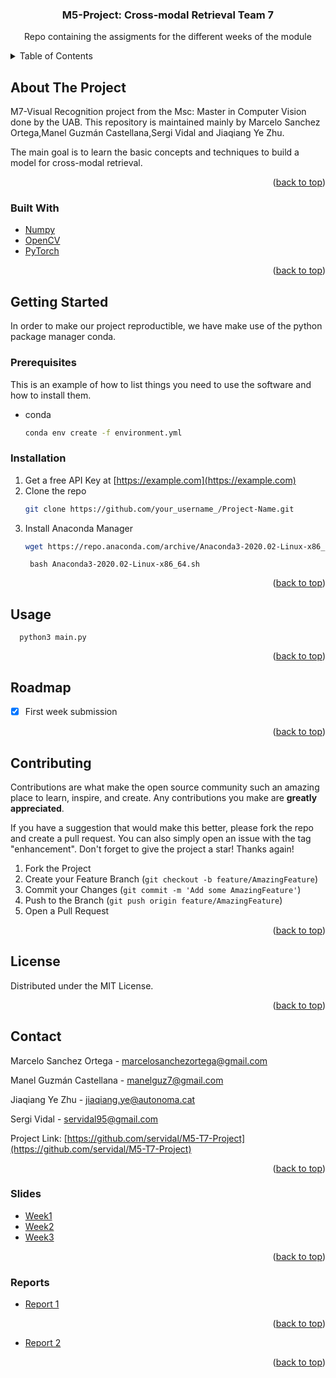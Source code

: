 <div id="top"></div>

  <h3 align="center">M5-Project: Cross-modal Retrieval Team 7</h3>

  <p align="center">
    Repo containing the assigments for the different weeks of the module
  </p>
</div>



<!-- TABLE OF CONTENTS -->
<details>
  <summary>Table of Contents</summary>
  <ol>
    <li>
      <a href="#about-the-project">About The Project</a>
      <ul>
        <li><a href="#built-with">Built With</a></li>
      </ul>
    </li>
    <li>
      <a href="#getting-started">Getting Started</a>
      <ul>
        <li><a href="#prerequisites">Prerequisites</a></li>
        <li><a href="#installation">Installation</a></li>
      </ul>
    </li>
    <li><a href="#usage">Usage</a></li>
    <li><a href="#roadmap">Roadmap</a></li>
    <li><a href="#contributing">Contributing</a></li>
    <li><a href="#license">License</a></li>
    <li><a href="#contact">Contact</a></li>
    <li><a href="#acknowledgments">Acknowledgments</a></li>
  </ol>
</details>



<!-- ABOUT THE PROJECT -->
## About The Project

M7-Visual Recognition project from the Msc: Master in Computer Vision done by the UAB. This repository is maintained mainly by Marcelo Sanchez Ortega,Manel Guzmán Castellana,Sergi Vidal and Jiaqiang Ye Zhu.

The main goal is to learn the basic concepts and techniques to build a model for cross-modal retrieval.


<p align="right">(<a href="#top">back to top</a>)</p>



### Built With

* [Numpy](https://numpy.org/)
* [OpenCV](https://opencv.org/)
* [PyTorch](https://pytorch.org/)


<p align="right">(<a href="#top">back to top</a>)</p>



<!-- GETTING STARTED -->
## Getting Started

In order to make our project reproductible, we have make use of the python package manager conda.

### Prerequisites

This is an example of how to list things you need to use the software and how to install them.
* conda
  ```sh
  conda env create -f environment.yml
  ```

### Installation

1. Get a free API Key at [https://example.com](https://example.com)
2. Clone the repo
   ```sh
   git clone https://github.com/your_username_/Project-Name.git
   ```
3. Install Anaconda Manager
   ```sh
   wget https://repo.anaconda.com/archive/Anaconda3-2020.02-Linux-x86_64.sh
   ```
   ```
    bash Anaconda3-2020.02-Linux-x86_64.sh
   ```

<p align="right">(<a href="#top">back to top</a>)</p>



<!-- USAGE EXAMPLES -->
## Usage

  ```
    python3 main.py
  ```

<p align="right">(<a href="#top">back to top</a>)</p>



<!-- ROADMAP -->
## Roadmap

- [x] First week submission


<p align="right">(<a href="#top">back to top</a>)</p>


<!-- CONTRIBUTING -->
## Contributing

Contributions are what make the open source community such an amazing place to learn, inspire, and create. Any contributions you make are **greatly appreciated**.

If you have a suggestion that would make this better, please fork the repo and create a pull request. You can also simply open an issue with the tag "enhancement".
Don't forget to give the project a star! Thanks again!

1. Fork the Project
2. Create your Feature Branch (`git checkout -b feature/AmazingFeature`)
3. Commit your Changes (`git commit -m 'Add some AmazingFeature'`)
4. Push to the Branch (`git push origin feature/AmazingFeature`)
5. Open a Pull Request

<p align="right">(<a href="#top">back to top</a>)</p>



<!-- LICENSE -->
## License

Distributed under the MIT License.

<p align="right">(<a href="#top">back to top</a>)</p>



<!-- CONTACT -->
## Contact

Marcelo Sanchez Ortega - marcelosanchezortega@gmail.com

Manel Guzmán Castellana - manelguz7@gmail.com

Jiaqiang Ye Zhu - jiaqiang.ye@autonoma.cat 

Sergi Vidal - servidal95@gmail.com 


Project Link: [https://github.com/servidal/M5-T7-Project](https://github.com/servidal/M5-T7-Project)

<p align="right">(<a href="#top">back to top</a>)</p>


<!-- Slides -->
### Slides 

* [Week1](https://docs.google.com/presentation/d/1OXal9cwBLejCIEKcPWBakn3RBfER9QyxAbUjTJiT3dc/edit#slide=id.g11444959b9f_0_4)
* [Week2](https://docs.google.com/presentation/d/1uenDTxdibte00h3ytEayKNFUlAmouhx-/edit?usp=sharing&ouid=104481283504005633005&rtpof=true&sd=true)
* [Week3](https://docs.google.com/presentation/d/14y7Fz6wT8qzulsDbe4wE8JHhxTC_f2Rc/edit?usp=sharing&ouid=104481283504005633005&rtpof=true&sd=true)

<p align="right">(<a href="#top">back to top</a>)</p>

<!-- Slides -->
### Reports

* [Report 1](https://www.overleaf.com/read/ckhcqxmppgnj)

<p align="right">(<a href="#top">back to top</a>)</p>

* [Report 2](https://www.overleaf.com/read/ttfxtytmyxmy)

<p align="right">(<a href="#top">back to top</a>)</p>




<!-- MARKDOWN LINKS & IMAGES -->
<!-- https://www.markdownguide.org/basic-syntax/#reference-style-links -->
[contributors-shield]: https://img.shields.io/github/contributors/othneildrew/Best-README-Template.svg?style=for-the-badge
[contributors-url]: https://github.com/othneildrew/Best-README-Template/graphs/contributors
[forks-shield]: https://img.shields.io/github/forks/othneildrew/Best-README-Template.svg?style=for-the-badge
[forks-url]: https://github.com/othneildrew/Best-README-Template/network/members
[stars-shield]: https://img.shields.io/github/stars/othneildrew/Best-README-Template.svg?style=for-the-badge
[stars-url]: https://github.com/othneildrew/Best-README-Template/stargazers
[issues-shield]: https://img.shields.io/github/issues/othneildrew/Best-README-Template.svg?style=for-the-badge
[issues-url]: https://github.com/othneildrew/Best-README-Template/issues
[license-shield]: https://img.shields.io/github/license/othneildrew/Best-README-Template.svg?style=for-the-badge
[license-url]: https://github.com/othneildrew/Best-README-Template/blob/master/LICENSE.txt
[linkedin-shield]: https://img.shields.io/badge/-LinkedIn-black.svg?style=for-the-badge&logo=linkedin&colorB=555
[linkedin-url]: https://linkedin.com/in/othneildrew
[product-screenshot]: images/screenshot.png

